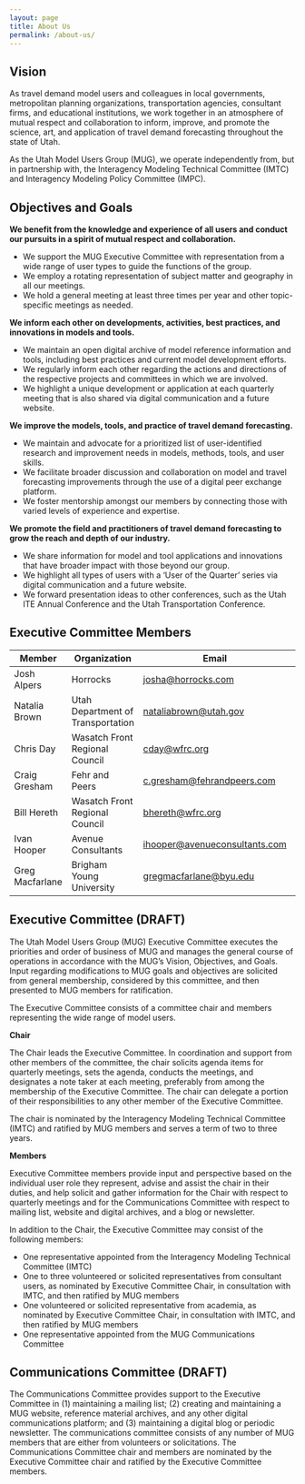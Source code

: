 ```yaml
---
layout: page
title: About Us
permalink: /about-us/
---
```



## Vision
As travel demand model users and colleagues in local governments, metropolitan planning organizations, transportation agencies, consultant firms, and educational institutions, we work together in an atmosphere of mutual respect and collaboration to inform, improve, and promote the science, art, and application of travel demand forecasting throughout the state of Utah.

As the Utah Model Users Group (MUG), we operate independently from, but in partnership with, the Interagency Modeling Technical Committee (IMTC) and Interagency Modeling Policy Committee (IMPC).

## Objectives and Goals

**We benefit from the knowledge and experience of all users and conduct our pursuits in a spirit of mutual respect and collaboration.**

- We support the MUG Executive Committee with representation from a wide range of user types to guide the functions of the group.
- We employ a rotating representation of subject matter and geography in all our meetings.
- We hold a general meeting at least three times per year and other topic-specific meetings as needed.

**We inform each other on developments, activities, best practices, and innovations in models and tools.**

- We maintain an open digital archive of model reference information and tools, including best practices and current model development efforts.
- We regularly inform each other regarding the actions and directions of the respective projects and committees in which we are involved.
- We highlight a unique development or application at each quarterly meeting that is also shared via digital communication and a future website.

**We improve the models, tools, and practice of travel demand forecasting.**

- We maintain and advocate for a prioritized list of user-identified research and improvement needs in models, methods, tools, and user skills.
- We facilitate broader discussion and collaboration on model and travel forecasting improvements through the use of a digital peer exchange platform.
- We foster mentorship amongst our members by connecting those with varied levels of experience and expertise.

**We promote the field and practitioners of travel demand forecasting to grow the reach and depth of our industry.**

- We share information for model and tool applications and innovations that have broader impact with those beyond our group.
- We highlight all types of users with a ‘User of the Quarter’ series via digital communication and a future website.
- We forward presentation ideas to other conferences, such as the Utah ITE Annual Conference and the Utah Transportation Conference.

## Executive Committee Members

| Member           | Organization                           | Email                                                                                      | Role             |
|------------------|----------------------------------------|--------------------------------------------------------------------------------------------|------------------|
| Josh Alpers      | Horrocks                               | [josha@horrocks.com](mailto:josha@horrocks.com)                                            | User Spotlighter |
| Natalia Brown    | Utah Department of Transportation      | [nataliabrown@utah.gov](mailto:nataliabrown@utah.gov)                                      | Chair            |
| Chris Day        | Wasatch Front Regional Council         | [cday@wfrc.org](mailto:cday@wfrc.org)                                                      | Website Guru     |
| Craig Gresham    | Fehr and Peers                         | [c.gresham@fehrandpeers.com](mailto:c.gresham@fehrandpeers.com)                            |                  |
| Bill Hereth      | Wasatch Front Regional Council         | [bhereth@wfrc.org](mailto:bhereth@wfrc.org)                                                | Vice-Chair       |
| Ivan Hooper      | Avenue Consultants                     | [ihooper@avenueconsultants.com](mailto:ihooper@avenueconsultants.com)                      |                  |
| Greg Macfarlane  | Brigham Young University               | [gregmacfarlane@byu.edu](mailto:gregmacfarlane@byu.edu)                                    |                  |


## Executive Committee (DRAFT)

The Utah Model Users Group (MUG) Executive Committee executes the priorities and order of business of MUG and manages the general course of operations in accordance with the MUG’s Vision, Objectives, and Goals. Input regarding modifications to MUG goals and objectives are solicited from general membership, considered by this committee, and then presented to MUG members for ratification.

The Executive Committee consists of a committee chair and members representing the wide range of model users.

**Chair**

The Chair leads the Executive Committee. In coordination and support from other members of the committee, the chair solicits agenda items for quarterly meetings, sets the agenda, conducts the meetings, and designates a note taker at each meeting, preferably from among the membership of the Executive Committee. The chair can delegate a portion of their responsibilities to any other member of the Executive Committee.

The chair is nominated by the Interagency Modeling Technical Committee (IMTC) and ratified by MUG members and serves a term of two to three years.

**Members**

Executive Committee members provide input and perspective based on the individual user role they represent, advise and assist the chair in their duties, and help solicit and gather information for the Chair with respect to quarterly meetings and for the Communications Committee with respect to mailing list, website and digital archives, and a blog or newsletter. 

In addition to the Chair, the Executive Committee may consist of the following members:

- One representative appointed from the Interagency Modeling Technical Committee (IMTC)
- One to three volunteered or solicited representatives from consultant users, as nominated by Executive Committee Chair, in consultation with IMTC, and then ratified by MUG members
- One volunteered or solicited representative from academia, as nominated by Executive Committee Chair, in consultation with IMTC, and then ratified by MUG members
- One representative appointed from the MUG Communications Committee

## Communications Committee (DRAFT)

The Communications Committee provides support to the Executive Committee in (1) maintaining a mailing list; (2) creating and maintaining a MUG website, reference material archives, and any other digital communications platform; and (3) maintaining a digital blog or periodic newsletter. The communications committee consists of any number of MUG members that are either from volunteers or solicitations. The Communications Committee chair and members are nominated by the Executive Committee chair and ratified by the Executive Committee members.



